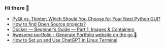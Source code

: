 ### Hi there 👋


<!-- BLOG-POST-LIST:START -->
- [PyQt vs. Tkinter: Which Should You Choose for Your Next Python GUI?](https://app.daily.dev/posts/CoaCnPZOG?utm_source=rss&utm_medium=bookmarks&utm_campaign=jZu2oVM8P7ANqyhPj594t)
- [How to find Open Source projects?](https://app.daily.dev/posts/unr2J3f7H?utm_source=rss&utm_medium=bookmarks&utm_campaign=jZu2oVM8P7ANqyhPj594t)
- [Docker — Beginner’s Guide — Part 1: Images &amp; Containers](https://app.daily.dev/posts/5SRaxuUZe?utm_source=rss&utm_medium=bookmarks&utm_campaign=jZu2oVM8P7ANqyhPj594t)
- [Awesome portfolio - Generate Portfolio website on the go 🚀](https://app.daily.dev/posts/kVLr0UBRm?utm_source=rss&utm_medium=bookmarks&utm_campaign=jZu2oVM8P7ANqyhPj594t)
- [How to Set up and Use ChatGPT in Linux Terminal](https://app.daily.dev/posts/TbvzMgywG?utm_source=rss&utm_medium=bookmarks&utm_campaign=jZu2oVM8P7ANqyhPj594t)
<!-- BLOG-POST-LIST:END -->

